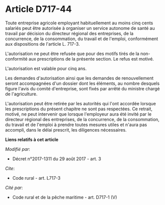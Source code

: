 # Article D717-44

Toute entreprise agricole employant habituellement au moins cinq cents salariés peut être autorisée à organiser un service
autonome de santé au travail par décision du directeur régional des entreprises, de la concurrence, de la consommation, du
travail et de l'emploi, conformément aux dispositions de l'article L. 717-3.

L'autorisation ne peut être refusée que pour des motifs tirés de la non-conformité aux prescriptions de la présente section.
Le refus est motivé.

L'autorisation est valable pour cinq ans.

Les demandes d'autorisation ainsi que les demandes de renouvellement seront accompagnées d'un dossier dont les éléments, au
nombre desquels figure l'avis du comité d'entreprise, sont fixés par arrêté du ministre chargé de l'agriculture.

L'autorisation peut être retirée par les autorités qui l'ont accordée lorsque les prescriptions du présent chapitre ne sont
pas respectées. Ce retrait, motivé, ne peut intervenir que lorsque l'employeur aura été invité par le directeur régional des
entreprises, de la concurrence, de la consommation, du travail et de l'emploi à prendre toutes mesures utiles et n'aura pas
accompli, dans le délai prescrit, les diligences nécessaires.

**Liens relatifs à cet article**

_Modifié par_:

  - Décret n°2017-1311 du 29 août 2017 - art. 3

_Cite_:

  - Code rural - art. L717-3

_Cité par_:

  - Code rural et de la pêche maritime - art. D717-1 (V)
